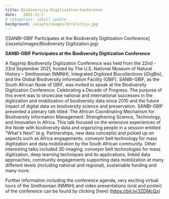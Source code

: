 ```yaml
---
title: Biodiversity-Digitization-Conference
date:   2021-11-7
# categories: jekyll update
background: /assets/images/Strelitzia.jpg
---
```


![SANBI-GBIF Participates at the Biodiversity Digitization Conference](/assets/images/Biodiversity Digitization.jpg)

**SANBI-GBIF Participates at the Biodiversity Digitization Conference**

A flagship Biodiversity Digitization Conference was held from the 22nd - 23rd September 2021, hosted by The U.S. National Museum of Natural History – Smithsonian (NMNH), Integrated Digitized Biocollections (iDigBio), and the Global Biodiversity Information Facility (GBIF).   SANBI-GBIF, as the South African Node of GBIF, was invited to speak at the Biodiversity Digitization Conference: Celebrating a Decade of Progress. The purpose of this event was to showcase national and international successes in the digitization and mobilization of biodiversity data since 2010 and the future impact of digital data on biodiversity science and preservation. SANBI-GBIF presented a plenary talk titled: The African Coordinating Mechanism for Biodiversity Information Management: Strengthening Science, Technology, and Innovation in Africa.  This talk focused on the extensive experiences of the Node with biodiversity data and organizing people in a session entitled “What's Next” (e.g. Partnerships, new data concepts) and picked up on aspects such as Africa engagements, conveyor belt technology for mass digitization and data mobilization by the South African community.  Other interesting talks included 3D imaging, conveyor belt technologies for mass digitization, deep learning techniques and its applications, linked data approaches, community engagements supporting data mobilization at many different levels (including national and regional), sustainable funding and many more.  


Further information including the conference agenda, very exciting virtual tours of the Smithsonian (NMNH) and video presentations (oral and poster) of the conference can be found by clicking [here] (https://bit.ly/3ZDMcQs)
